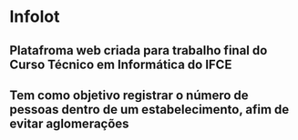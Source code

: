 # Infolot
## Platafroma web criada para trabalho final do Curso Técnico em Informática do IFCE
## Tem como objetivo registrar o número de pessoas dentro de um estabelecimento, afim de evitar aglomerações
